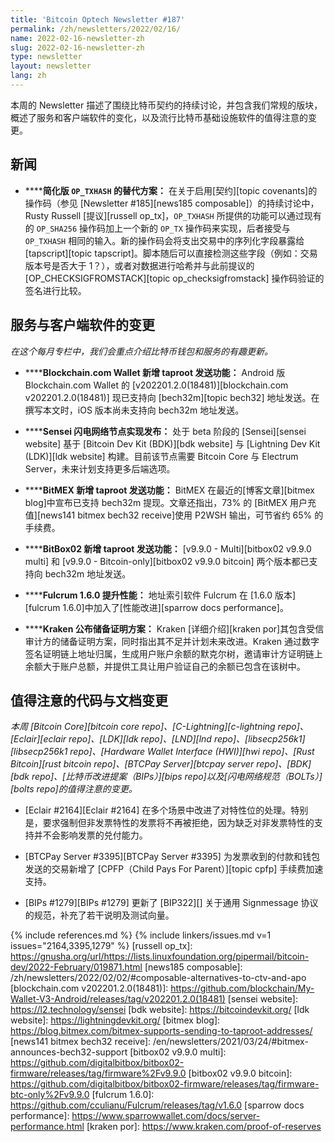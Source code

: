 ```yaml
---
title: 'Bitcoin Optech Newsletter #187'
permalink: /zh/newsletters/2022/02/16/
name: 2022-02-16-newsletter-zh
slug: 2022-02-16-newsletter-zh
type: newsletter
layout: newsletter
lang: zh
---
```

本周的 Newsletter 描述了围绕比特币契约的持续讨论，并包含我们常规的版块，概述了服务和客户端软件的变化，以及流行比特币基础设施软件的值得注意的变更。

## 新闻

- **<!--simplified-alternative-to-op-txhash-->****简化版 `OP_TXHASH` 的替代方案：** 在关于启用[契约][topic covenants]的操作码（参见 [Newsletter #185][news185 composable]）的持续讨论中，Rusty Russell [提议][russell op_tx]，`OP_TXHASH` 所提供的功能可以通过现有的 `OP_SHA256` 操作码加上一个新的 `OP_TX` 操作码来实现，后者接受与 `OP_TXHASH` 相同的输入。新的操作码会将支出交易中的序列化字段暴露给 [tapscript][topic tapscript]。脚本随后可以直接检测这些字段（例如：交易版本号是否大于 1？），或者对数据进行哈希并与此前提议的 [OP_CHECKSIGFROMSTACK][topic op_checksigfromstack] 操作码验证的签名进行比较。

## 服务与客户端软件的变更

*在这个每月专栏中，我们会重点介绍比特币钱包和服务的有趣更新。*

- **<!--blockchain-com-wallet-adds-taproot-sends-->****Blockchain.com Wallet 新增 taproot 发送功能：** Android 版 Blockchain.com Wallet 的 [v202201.2.0(18481)][blockchain.com v202201.2.0(18481)] 现已支持向 [bech32m][topic bech32] 地址发送。在撰写本文时，iOS 版本尚未支持向 bech32m 地址发送。

- **<!--sensei-lightning-node-implementation-launches-->****Sensei 闪电网络节点实现发布：** 处于 beta 阶段的 [Sensei][sensei website] 基于 [Bitcoin Dev Kit (BDK)][bdk website] 与 [Lightning Dev Kit (LDK)][ldk website] 构建。目前该节点需要 Bitcoin Core 与 Electrum Server，未来计划支持更多后端选项。

- **<!--bitmex-adds-taproot-sends-->****BitMEX 新增 taproot 发送功能：** BitMEX 在最近的[博客文章][bitmex blog]中宣布已支持 bech32m 提现。文章还指出，73% 的 [BitMEX 用户充值][news141 bitmex bech32 receive]使用 P2WSH 输出，可节省约 65% 的手续费。

- **<!--bitbox02-adds-taproot-sends-->****BitBox02 新增 taproot 发送功能：** [v9.9.0 - Multi][bitbox02 v9.9.0 multi] 和 [v9.9.0 - Bitcoin-only][bitbox02 v9.9.0 bitcoin] 两个版本都已支持向 bech32m 地址发送。

- **<!--fulcrum-1-6-0-adds-performance-improvements-->****Fulcrum 1.6.0 提升性能：** 地址索引软件 Fulcrum 在 [1.6.0 版本][fulcrum 1.6.0]中加入了[性能改进][sparrow docs performance]。

- **<!--kraken-announces-proof-of-reserves-scheme-->****Kraken 公布储备证明方案：** Kraken [详细介绍][kraken por]其包含受信审计方的储备证明方案，同时指出其不足并计划未来改进。Kraken 通过数字签名证明链上地址归属，生成用户账户余额的默克尔树，邀请审计方证明链上余额大于账户总额，并提供工具让用户验证自己的余额已包含在该树中。

## 值得注意的代码与文档变更

*本周 [Bitcoin Core][bitcoin core repo]、[C-Lightning][c-lightning repo]、[Eclair][eclair repo]、[LDK][ldk repo]、[LND][lnd repo]、[libsecp256k1][libsecp256k1 repo]、[Hardware Wallet Interface (HWI)][hwi repo]、[Rust Bitcoin][rust bitcoin repo]、[BTCPay Server][btcpay server repo]、[BDK][bdk repo]、[比特币改进提案（BIPs）][bips repo]以及[闪电网络规范（BOLTs）][bolts repo]的值得注意的变更。*

- [Eclair #2164][Eclair #2164] 在多个场景中改进了对特性位的处理。特别是，要求强制但非发票特性的发票将不再被拒绝，因为缺乏对非发票特性的支持并不会影响发票的兑付能力。

- [BTCPay Server #3395][BTCPay Server #3395] 为发票收到的付款和钱包发送的交易新增了 [CPFP（Child Pays For Parent）][topic cpfp] 手续费加速支持。

- [BIPs #1279][BIPs #1279] 更新了 [BIP322][] 关于通用 Signmessage 协议的规范，补充了若干说明及测试向量。


{% include references.md %}
{% include linkers/issues.md v=1 issues="2164,3395,1279" %}
[russell op_tx]: https://gnusha.org/url/https://lists.linuxfoundation.org/pipermail/bitcoin-dev/2022-February/019871.html
[news185 composable]: /zh/newsletters/2022/02/02/#composable-alternatives-to-ctv-and-apo
[blockchain.com v202201.2.0(18481)]: https://github.com/blockchain/My-Wallet-V3-Android/releases/tag/v202201.2.0(18481)
[sensei website]: https://l2.technology/sensei
[bdk website]: https://bitcoindevkit.org/
[ldk website]: https://lightningdevkit.org/
[bitmex blog]: https://blog.bitmex.com/bitmex-supports-sending-to-taproot-addresses/
[news141 bitmex bech32 receive]: /en/newsletters/2021/03/24/#bitmex-announces-bech32-support
[bitbox02 v9.9.0 multi]: https://github.com/digitalbitbox/bitbox02-firmware/releases/tag/firmware%2Fv9.9.0
[bitbox02 v9.9.0 bitcoin]: https://github.com/digitalbitbox/bitbox02-firmware/releases/tag/firmware-btc-only%2Fv9.9.0
[fulcrum 1.6.0]: https://github.com/cculianu/Fulcrum/releases/tag/v1.6.0
[sparrow docs performance]: https://www.sparrowwallet.com/docs/server-performance.html
[kraken por]: https://www.kraken.com/proof-of-reserves
